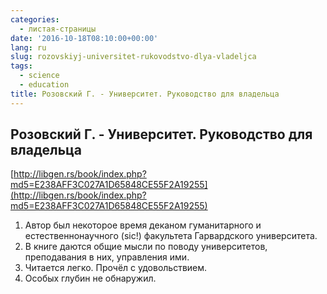 ```yaml
---
categories:
  - листая-страницы
date: '2016-10-18T08:10:00+00:00'
lang: ru
slug: rozovskiyj-universitet-rukovodstvo-dlya-vladeljca
tags:
  - science
  - education
title: Розовский Г. - Университет. Руководство для владельца
---
```


## Розовский Г. - Университет. Руководство для владельца

[http://libgen.rs/book/index.php?md5=E238AFF3C027A1D65848CE55F2A19255](http://libgen.rs/book/index.php?md5=E238AFF3C027A1D65848CE55F2A19255)  

<!--more-->

1.  Автор был некоторое время деканом гуманитарного и естественнонаучного (sic!) факультета Гарвардского университета.
2.  В книге даются общие мысли по поводу университетов, преподавания в них, управления ими.
3.  Читается легко. Прочёл с удовольствием.
4.  Особых глубин не обнаружил.

